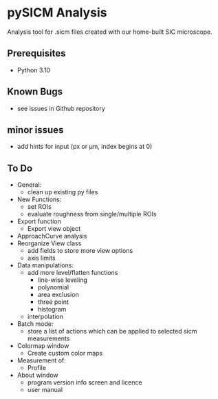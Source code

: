 # pySICM Analysis
Analysis tool for .sicm files created with our home-built SIC microscope.

## Prerequisites
- Python 3.10

## Known Bugs
- see issues in Github repository

## minor issues
  - add hints for input (px or µm, index begins at 0)

## To Do
- General:
  - clean up existing py files
- New Functions:
  - set ROIs 
  - evaluate roughness from single/multiple ROIs
- Export function
  - Export view object
- ApproachCurve analysis
- Reorganize View class
  - add fields to store more view options
  - axis limits
- Data manipulations:
  - add more level/flatten functions
    - line-wise leveling
    - polynomial
    - area exclusion
    - three point
    - histogram
  - interpolation
- Batch mode:
  - store a list of actions which can be applied to selected sicm measurements
- Colormap window
  - Create custom color maps
- Measurement of:
  - Profile
- About window
  - program version info screen and licence
  - user manual

